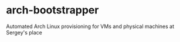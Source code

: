 # arch-bootstrapper
Automated Arch Linux provisioning for VMs and physical machines at Sergey's place

